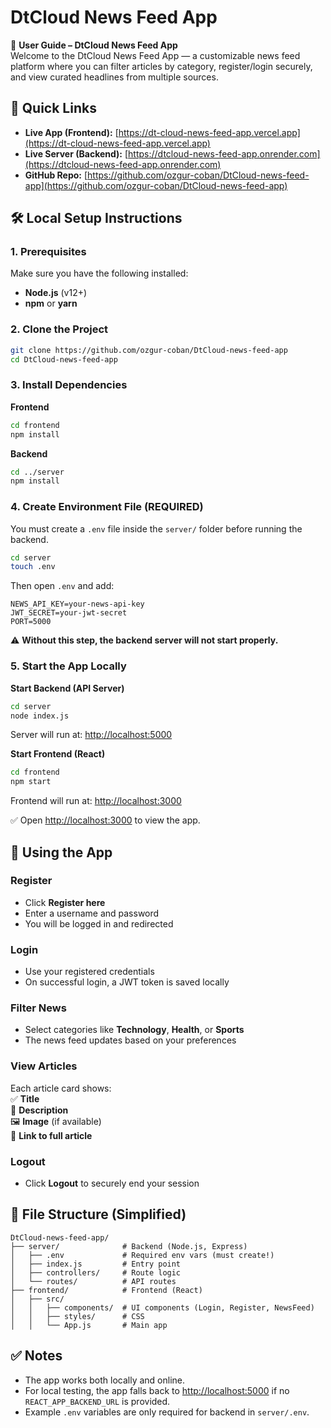 # DtCloud News Feed App

🧭 **User Guide – DtCloud News Feed App**  
Welcome to the DtCloud News Feed App — a customizable news feed platform where you can filter articles by category, register/login securely, and view curated headlines from multiple sources.

## 🚀 Quick Links
- **Live App (Frontend):** [https://dt-cloud-news-feed-app.vercel.app](https://dt-cloud-news-feed-app.vercel.app)  
- **Live Server (Backend):** [https://dtcloud-news-feed-app.onrender.com](https://dtcloud-news-feed-app.onrender.com)  
- **GitHub Repo:** [https://github.com/ozgur-coban/DtCloud-news-feed-app](https://github.com/ozgur-coban/DtCloud-news-feed-app)

## 🛠️ Local Setup Instructions

### 1. Prerequisites
Make sure you have the following installed:  
- **Node.js** (v12+)  
- **npm** or **yarn**

### 2. Clone the Project
```bash
git clone https://github.com/ozgur-coban/DtCloud-news-feed-app
cd DtCloud-news-feed-app
```

### 3. Install Dependencies
**Frontend**
```bash
cd frontend
npm install
```

**Backend**
```bash
cd ../server
npm install
```

### 4. Create Environment File (REQUIRED)
You must create a `.env` file inside the `server/` folder before running the backend.

```bash
cd server
touch .env
```

Then open `.env` and add:
```
NEWS_API_KEY=your-news-api-key
JWT_SECRET=your-jwt-secret
PORT=5000
```

⚠️ **Without this step, the backend server will not start properly.**

### 5. Start the App Locally
**Start Backend (API Server)**
```bash
cd server
node index.js
```
Server will run at: [http://localhost:5000](http://localhost:5000)

**Start Frontend (React)**
```bash
cd frontend
npm start
```
Frontend will run at: [http://localhost:3000](http://localhost:3000)

✅ Open [http://localhost:3000](http://localhost:3000) to view the app.

## 🧪 Using the App

### Register
- Click **Register here**  
- Enter a username and password  
- You will be logged in and redirected  

### Login
- Use your registered credentials  
- On successful login, a JWT token is saved locally  

### Filter News
- Select categories like **Technology**, **Health**, or **Sports**  
- The news feed updates based on your preferences  

### View Articles
Each article card shows:  
✅ **Title**  
📝 **Description**  
🖼️ **Image** (if available)  
🔗 **Link to full article**  

### Logout
- Click **Logout** to securely end your session  

## 📁 File Structure (Simplified)
```
DtCloud-news-feed-app/
├── server/              # Backend (Node.js, Express)
│   ├── .env             # Required env vars (must create!)
│   ├── index.js         # Entry point
│   ├── controllers/     # Route logic
│   └── routes/          # API routes
├── frontend/            # Frontend (React)
│   ├── src/
│   │   ├── components/  # UI components (Login, Register, NewsFeed)
│   │   ├── styles/      # CSS
│   │   └── App.js       # Main app
```

## ✅ Notes
- The app works both locally and online.  
- For local testing, the app falls back to [http://localhost:5000](http://localhost:5000) if no `REACT_APP_BACKEND_URL` is provided.  
- Example `.env` variables are only required for backend in `server/.env`.